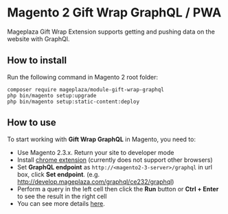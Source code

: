 # Magento 2 Gift Wrap GraphQL / PWA

Mageplaza Gift Wrap Extension supports getting and pushing data on the website with GraphQl.

## How to install

Run the following command in Magento 2 root folder:

```
composer require mageplaza/module-gift-wrap-graphql
php bin/magento setup:upgrade
php bin/magento setup:static-content:deploy
```

## How to use

To start working with **Gift Wrap GraphQL** in Magento, you need to:

- Use Magento 2.3.x. Return your site to developer mode
- Install [chrome extension](https://chrome.google.com/webstore/detail/chromeiql/fkkiamalmpiidkljmicmjfbieiclmeij?hl=en) (currently does not support other browsers)
- Set **GraphQL endpoint** as `http://<magento2-3-server>/graphql` in url box, click **Set endpoint**. (e.g. http://develop.mageplaza.com/graphql/ce232/graphql)
- Perform a query in the left cell then click the **Run** button or **Ctrl + Enter** to see the result in the right cell
- You can see more details [here](https://documenter.getpostman.com/view/5187684/SzKTuyMH?version=latest).

